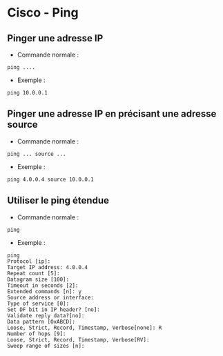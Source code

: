 # Cisco - Ping

## Pinger une adresse IP
- Commande normale :
```
ping ....
```
- Exemple :
```
ping 10.0.0.1
```

## Pinger une adresse IP en précisant une adresse source
- Commande normale :
```
ping ... source ...
```
- Exemple :
```
ping 4.0.0.4 source 10.0.0.1
```

## Utiliser le ping étendue
- Commande normale :
```
ping
```
- Exemple :
```
ping
Protocol [ip]:
Target IP address: 4.0.0.4
Repeat count [5]:
Datagram size [100]:
Timeout in seconds [2]:
Extended commands [n]: y
Source address or interface:
Type of service [0]:
Set DF bit in IP header? [no]:
Validate reply data?[no]:
Data pattern [OxABCD]:
Loose, Strict, Record, Timestamp, Verbose[none]: R
Number of hops [9]:
Loose, Strict, Record, Timestamp, Verbose[RV]:
Sweep range of sizes [n]:
```